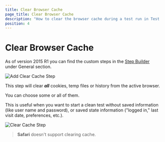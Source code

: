```yaml
---
title: Clear Browser Cache
page_title: Clear Browser Cache
description: "How to clear the browser cache during a test run in Test Studio. Clear the browser cache in a Test Studio test execution."
position: 4
---
```

# Clear Browser Cache

As of version 2015 R1 you can find the custom steps in the <a href="/getting-started/test-recording/step-suggestions" target="_blank">Step Builder</a> under General section.

![Add Clear Cache Step](/img/features/custom-steps/clear-browser-cache/fig3.png)

This step will clear ***all*** cookies, temp files or history from the active browser.

You can choose some or all of them.
 
This is useful when you want to start a clean test without saved information (like user name and password), or saved state information ("logged in," last visit date, preferences, etc.).


![Clear Cache Step](/img/features/custom-steps/clear-browser-cache/fig2.png)


> **Safari** doesn't support clearing cache.